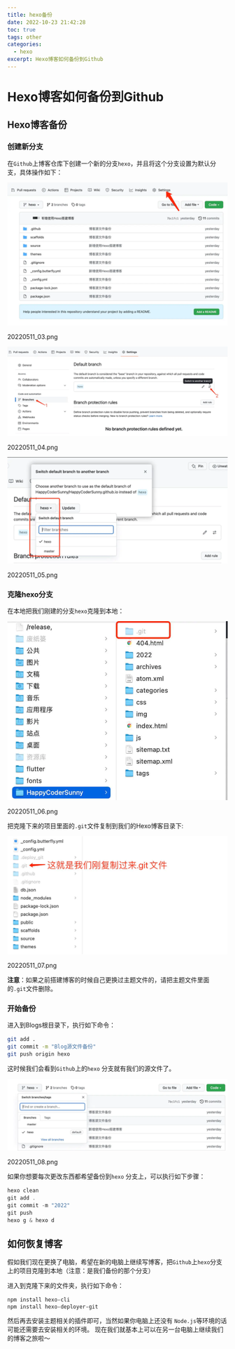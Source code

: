 ```yaml
---
title: hexo备份
date: 2022-10-23 21:42:28
toc: true
tags: other
categories:
  - hexo
excerpt: Hexo博客如何备份到Github
---
```


# Hexo博客如何备份到Github

## Hexo博客备份

### 创建新分支

在`Github`上博客仓库下创建一个新的分支`hexo`，并且将这个分支设置为默认分支，具体操作如下：

![img](hexo%E5%A4%87%E4%BB%BD/1642508-61f52f7ed4251885.png)

20220511_03.png



![img](hexo%E5%A4%87%E4%BB%BD/1642508-18cbfa4d2b1dac53.png)

20220511_04.png



![img](hexo%E5%A4%87%E4%BB%BD/1642508-b13c0790e40c52ae.png)

20220511_05.png



### 克隆hexo分支

在本地把我们刚建的分支`hexo`克隆到本地：

![img](hexo%E5%A4%87%E4%BB%BD/1642508-e87f19cfc93ffa94.png)

20220511_06.png


把克隆下来的项目里面的`.git`文件复制到我们的Hexo博客目录下:

![img](hexo%E5%A4%87%E4%BB%BD/1642508-42e7569d97440356.png)

20220511_07.png


**注意**：如果之前搭建博客的时候自己更换过主题文件的，请把主题文件里面的`.git`文件删除。



### 开始备份

进入到Blogs根目录下，执行如下命令：



```bash
git add .
git commit -m "Blog源文件备份"
git push origin hexo
```

这时候我们会看到`Github`上的`hexo` 分支就有我们的源文件了。

![img](hexo%E5%A4%87%E4%BB%BD/1642508-4fb324fec7446605.png)

20220511_08.png


如果你想要每次更改东西都希望备份到`hexo` 分支上，可以执行如下步骤：





```csharp
hexo clean
git add .
git commit -m "2022"
git push
hexo g & hexo d
```

## 如何恢复博客

假如我们现在更换了电脑，希望在新的电脑上继续写博客，把`Github`上`hexo`分支上的项目克隆到本地（注意：是我们备份的那个分支）

进入到克隆下来的文件夹，执行如下命令：



```undefined
npm install hexo-cli
npm install hexo-deployer-git
```

然后再去安装主题相关的插件即可，当然如果你电脑上还没有 `Node.js`等环境的话可能还需要去安装相关的环境。
现在我们就基本上可以在另一台电脑上继续我们的博客之旅啦～